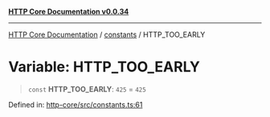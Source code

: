 [**HTTP Core Documentation v0.0.34**](../../README.md)

***

[HTTP Core Documentation](../../modules.md) / [constants](../README.md) / HTTP\_TOO\_EARLY

# Variable: HTTP\_TOO\_EARLY

> `const` **HTTP\_TOO\_EARLY**: `425` = `425`

Defined in: [http-core/src/constants.ts:61](https://github.com/stonemjs/http-core/blob/8d2f265873c2a6f093cdaa7580ed7328bd078613/src/constants.ts#L61)
